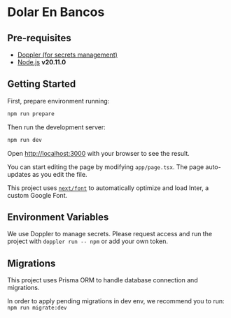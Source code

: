 # Dolar En Bancos

## Pre-requisites

- [Doppler (for secrets management)](https://doppler.com/)
- [Node.js](https://nodejs.org/en/) **v20.11.0**

## Getting Started

First, prepare environment running:

```bash
npm run prepare
```

Then run the development server:

```bash
npm run dev
```

Open [http://localhost:3000](http://localhost:3000) with your browser to see the result.

You can start editing the page by modifying `app/page.tsx`. The page auto-updates as you edit the file.

This project uses [`next/font`](https://nextjs.org/docs/basic-features/font-optimization) to automatically optimize and
load Inter, a custom Google Font.

## Environment Variables

We use Doppler to manage secrets. Please request access and run the project with `doppler run -- npm` or
add your own token.


## Migrations
This project uses Prisma ORM to handle database connection and migrations.

In order to apply pending migrations in dev env, we recommend you to run: `npm run migrate:dev` 
